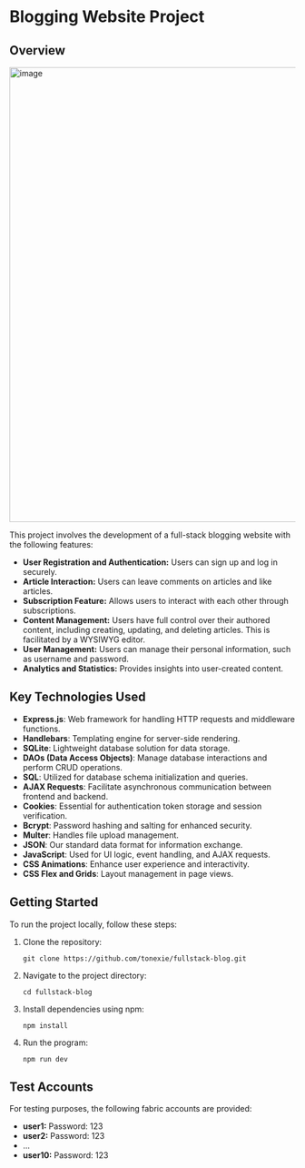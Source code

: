 # Blogging Website Project

## Overview

<img width="800" alt="image" src="https://github.com/UOA-PGCIT-FULLTIME/group-2-s2-23-v1/assets/130806678/0ee70232-e7a5-4296-a3f3-f2f32320eca3">

This project involves the development of a full-stack blogging website with the following features:

- **User Registration and Authentication:** Users can sign up and log in securely.
- **Article Interaction:** Users can leave comments on articles and like articles.
- **Subscription Feature:** Allows users to interact with each other through subscriptions.
- **Content Management:** Users have full control over their authored content, including creating, updating, and deleting articles. This is facilitated by a WYSIWYG editor.
- **User Management:** Users can manage their personal information, such as username and password.
- **Analytics and Statistics:** Provides insights into user-created content.

## Key Technologies Used

- **Express.js**: Web framework for handling HTTP requests and middleware functions.
- **Handlebars**: Templating engine for server-side rendering.
- **SQLite**: Lightweight database solution for data storage.
- **DAOs (Data Access Objects)**: Manage database interactions and perform CRUD operations.
- **SQL**: Utilized for database schema initialization and queries.
- **AJAX Requests**: Facilitate asynchronous communication between frontend and backend.
- **Cookies**: Essential for authentication token storage and session verification.
- **Bcrypt**: Password hashing and salting for enhanced security.
- **Multer**: Handles file upload management.
- **JSON**: Our standard data format for information exchange.
- **JavaScript**: Used for UI logic, event handling, and AJAX requests.
- **CSS Animations**: Enhance user experience and interactivity.
- **CSS Flex and Grids**: Layout management in page views.


## Getting Started

To run the project locally, follow these steps:

1. Clone the repository:
   ```
   git clone https://github.com/tonexie/fullstack-blog.git
   ```

2. Navigate to the project directory:
   ```
   cd fullstack-blog
   ```

3. Install dependencies using npm:
   ```
   npm install
   ```

4. Run the program:
   ```
   npm run dev
   ```

## Test Accounts

For testing purposes, the following fabric accounts are provided:

- **user1:** Password: 123
- **user2:** Password: 123
- ...
- **user10:** Password: 123

